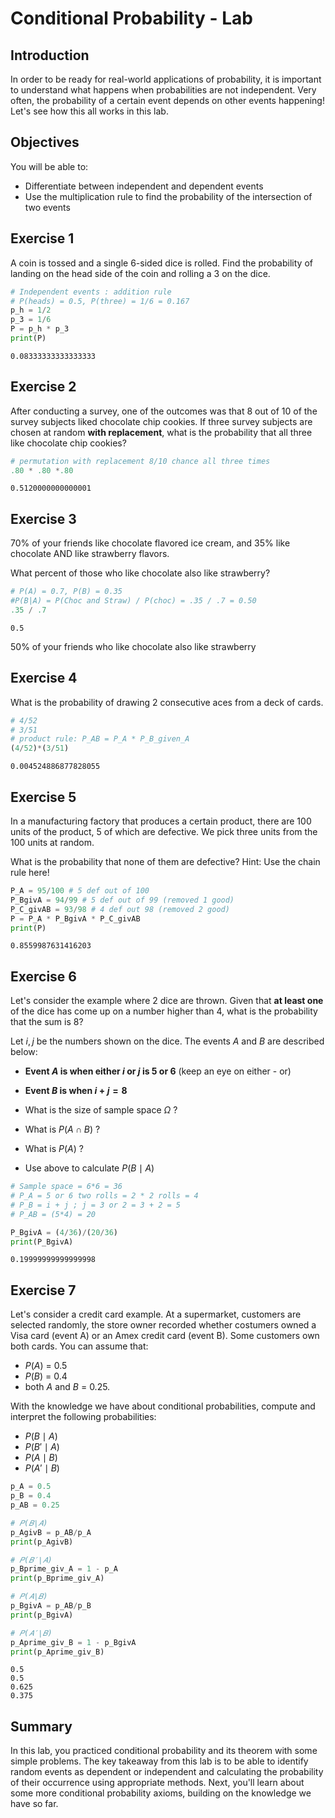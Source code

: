 
# Conditional Probability - Lab

## Introduction

In order to be ready for real-world applications of probability, it is important to understand what happens when probabilities are not independent. Very often, the probability of a certain event depends on other events happening! Let's see how this all works in this lab.

## Objectives

You will be able to:

* Differentiate between independent and dependent events
* Use the multiplication rule to find the probability of the intersection of two events

## Exercise 1
A coin is tossed and a single 6-sided dice is rolled. Find the probability of landing on the head side of the coin and rolling a 3 on the dice.


```python
# Independent events : addition rule
# P(heads) = 0.5, P(three) = 1/6 = 0.167
p_h = 1/2
p_3 = 1/6
P = p_h * p_3
print(P)
```

    0.08333333333333333


## Exercise 2


After conducting a survey, one of the outcomes was that 8 out of 10 of the survey subjects liked chocolate chip cookies. If three survey subjects are chosen at random **with replacement**, what is the probability that all three like chocolate chip cookies?


```python
# permutation with replacement 8/10 chance all three times
.80 * .80 *.80
```




    0.5120000000000001



## Exercise 3
70% of your friends like chocolate flavored ice cream, and 35% like chocolate AND like strawberry flavors.

What percent of those who like chocolate also like strawberry?


```python
# P(A) = 0.7, P(B) = 0.35
#P(B|A) = P(Choc and Straw) / P(choc) = .35 / .7 = 0.50
.35 / .7
```




    0.5



50% of your friends who like chocolate also like strawberry

## Exercise 4
What is the probability of drawing 2 consecutive aces from a deck of cards. 


```python
# 4/52
# 3/51
# product rule: P_AB = P_A * P_B_given_A
(4/52)*(3/51)
```




    0.004524886877828055



## Exercise 5
In a manufacturing factory that produces a certain product, there are 100 units of the product, 5 of which are defective. We pick three units from the 100 units at random. 

What is the probability that none of them are defective?
Hint: Use the chain rule here!


```python
P_A = 95/100 # 5 def out of 100
P_BgivA = 94/99 # 5 def out of 99 (removed 1 good)
P_C_givAB = 93/98 # 4 def out 98 (removed 2 good)
P = P_A * P_BgivA * P_C_givAB
print(P)
```

    0.8559987631416203


## Exercise 6

Let's consider the example where 2 dice are thrown. Given that **at least one** of the dice has come up on a number higher than 4, what is the probability that the sum is 8?

Let $i,j$ be the numbers shown on the dice. The events $A$ and $B$ are described below:

* **Event $A$ is when either $i$ or $j$ is 5 or 6** (keep an eye on either - or)
* **Event $B$ is when $i + j = 8$**


* What is the size of sample space $\Omega$ ?
* What is $P(A \cap B)$ ?
* What is $P(A)$ ?
* Use above to calculate $P(B \mid A)$


```python
# Sample space = 6*6 = 36
# P_A = 5 or 6 two rolls = 2 * 2 rolls = 4
# P_B = i + j ; j = 3 or 2 = 3 + 2 = 5
# P_AB = (5*4) = 20

P_BgivA = (4/36)/(20/36)
print(P_BgivA)
```

    0.19999999999999998


## Exercise 7

Let's consider a credit card example. At a supermarket, customers are selected randomly, the store owner recorded whether costumers owned a Visa card (event A) or an Amex credit card (event B). Some customers own both cards.
You can assume that:

- $P(A)$ = 0.5
- $P(B)$ = 0.4
- both $A$ and $B$ = 0.25.


With the knowledge we have about conditional probabilities, compute and interpret the following probabilities:

- $P(B \mid A)$
- $P(B' \mid A)$
- $P(A \mid B)$
- $P(A' \mid B)$



```python
p_A = 0.5
p_B = 0.4
p_AB = 0.25

# 𝑃(𝐵∣𝐴)
p_AgivB = p_AB/p_A
print(p_AgivB)

# 𝑃(𝐵′∣𝐴)
p_Bprime_giv_A = 1 - p_A
print(p_Bprime_giv_A)

# 𝑃(𝐴∣𝐵) 
p_BgivA = p_AB/p_B
print(p_BgivA)

# 𝑃(𝐴′∣𝐵)
p_Aprime_giv_B = 1 - p_BgivA
print(p_Aprime_giv_B)
```

    0.5
    0.5
    0.625
    0.375


## Summary 

In this lab, you practiced conditional probability and its theorem with some simple problems. The key takeaway from this lab is to be able to identify random events as dependent or independent and calculating the probability of their occurrence using appropriate methods. Next, you'll learn about some more conditional probability axioms, building on the knowledge we have so far. 
